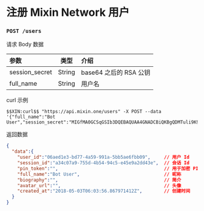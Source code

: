# 注册 Mixin Network 用户

### `POST /users` 

请求 Body 数据

| 参数 | 类型 | 介绍 |
| :----- | :----: | :---- |
| session_secret | String | base64 之后的 RSA 公钥 |
| full_name | String | 用户名 |

curl 示例

```
$$XIN:curl$$ "https://api.mixin.one/users" -X POST --data '{"full_name":"Bot User","session_secret":"MIGfMA0GCSqGSIb3DQEBAQUAA4GNADCBiQKBgQDMTuli9K9k7F+L7Rq34se23nQeV2yvjVGCZyRTbp8qNASnRq6N679ZflgVxNUsr2qkHN4eqvafrQ9IIcRXfofMlWWIU6MrgVVD0UEVyH4jKA5gUr4smU/SDnVLqb3TojYMELIKHgqnrjqDJ0b+vMUG1Iix4fi+CvjSiJzsWPOavQIDAQAB"}'
```

返回数据

```json
{
  "data":{
    "user_id":"06aed1e3-bd77-4a59-991a-5bb5ae6fbb09",     // 用户 Id
    "session_id":"a34c07a9-755d-4b54-94c5-e45e9a2dd43e",  // 会话 Id
    "pin_token":"",                                       // 用于加密 PIN 
    "full_name":"Bot User",                               // 昵称
    "biography":"",                                       // 简介
    "avatar_url":"",                                      // 头像
    "created_at":"2018-05-03T06:03:56.867971412Z",        // 创建时间
  }
}
```